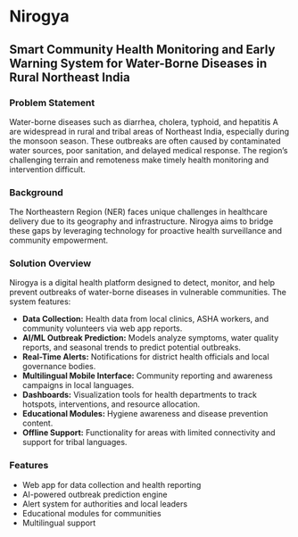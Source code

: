 # Nirogya

## Smart Community Health Monitoring and Early Warning System for Water-Borne Diseases in Rural Northeast India

### Problem Statement

Water-borne diseases such as diarrhea, cholera, typhoid, and hepatitis A are widespread in rural and tribal areas of Northeast India, especially during the monsoon season. These outbreaks are often caused by contaminated water sources, poor sanitation, and delayed medical response. The region’s challenging terrain and remoteness make timely health monitoring and intervention difficult.

### Background

The Northeastern Region (NER) faces unique challenges in healthcare delivery due to its geography and infrastructure. Nirogya aims to bridge these gaps by leveraging technology for proactive health surveillance and community empowerment.

### Solution Overview

Nirogya is a digital health platform designed to detect, monitor, and help prevent outbreaks of water-borne diseases in vulnerable communities. The system features:

- **Data Collection:** Health data from local clinics, ASHA workers, and community volunteers via web app reports.
- **AI/ML Outbreak Prediction:** Models analyze symptoms, water quality reports, and seasonal trends to predict potential outbreaks.
- **Real-Time Alerts:** Notifications for district health officials and local governance bodies.
- **Multilingual Mobile Interface:** Community reporting and awareness campaigns in local languages.
- **Dashboards:** Visualization tools for health departments to track hotspots, interventions, and resource allocation.
- **Educational Modules:** Hygiene awareness and disease prevention content.
- **Offline Support:** Functionality for areas with limited connectivity and support for tribal languages.


### Features

- Web app for data collection and health reporting
- AI-powered outbreak prediction engine
- Alert system for authorities and local leaders
- Educational modules for communities
- Multilingual support
